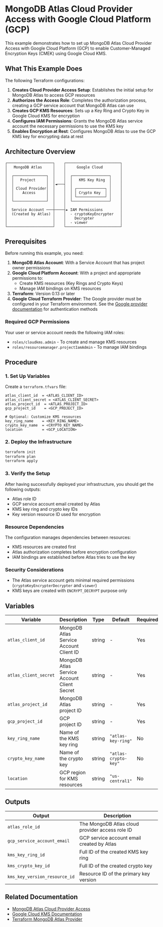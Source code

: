 # MongoDB Atlas Cloud Provider Access with Google Cloud Platform (GCP)

This example demonstrates how to set up MongoDB Atlas Cloud Provider Access with Google Cloud Platform (GCP) to enable Customer-Managed Encryption Keys (CMEK) using Google Cloud KMS.

## What This Example Does

The following Terraform configurations:

1. **Creates Cloud Provider Access Setup**: Establishes the initial setup for MongoDB Atlas to access GCP resources
2. **Authorizes the Access Role**: Completes the authorization process, creating a GCP service account that MongoDB Atlas can use
3. **Creates GCP KMS Resources**: Sets up a Key Ring and Crypto Key in Google Cloud KMS for encryption
4. **Configures IAM Permissions**: Grants the MongoDB Atlas service account the necessary permissions to use the KMS key
5. **Enables Encryption at Rest**: Configures MongoDB Atlas to use the GCP KMS key for encrypting data at rest

## Architecture Overview

```
┌─────────────────────┐    ┌─────────────────────────┐
│   MongoDB Atlas     │    │     Google Cloud        │
│                     │    │                         │
│  ┌───────────────┐  │    │  ┌─────────────────┐    │
│  │   Project     │  │    │  │   KMS Key Ring  │    │
│  │               │  │◄───┤  │                 │    │
│  │ Cloud Provider│  │    │  │ ┌─────────────┐ │    │
│  │    Access     │  │    │  │ │ Crypto Key  │ │    │
│  │               │  │    │  │ └─────────────┘ │    │
│  └───────────────┘  │    │  └─────────────────┘    │
│                     │    │                         │
│  Service Account ───┼────┤► IAM Permissions        │
│  (Created by Atlas) │    │  - cryptoKeyEncrypter   │
│                     │    │    Decrypter            │
│                     │    │  - viewer               │
└─────────────────────┘    └─────────────────────────┘
```

## Prerequisites

Before running this example, you need:

1. **MongoDB Atlas Account**: With a Service Account that has project owner permissions
2. **Google Cloud Platform Account**: With a project and appropriate permissions to:
   - Create KMS resources (Key Rings and Crypto Keys)
   - Manage IAM bindings on KMS resources
3. **Terraform**: Version 0.13 or later
4. **Google Cloud Terraform Provider**: The Google provider must be configured in your Terraform environment. See the [Google provider documentation](https://registry.terraform.io/providers/hashicorp/google/latest/docs) for authentication methods 

### Required GCP Permissions

Your user or service account needs the following IAM roles:
- `roles/cloudkms.admin` - To create and manage KMS resources
- `roles/resourcemanager.projectIamAdmin` - To manage IAM bindings

## Procedure

### 1. Set Up Variables

Create a `terraform.tfvars` file:

```hcl
atlas_client_id  = <ATLAS_CLIENT_ID>
atlas_client_secret = <ATLAS_CLIENT_SECRET>
atlas_project_id  = <ATLAS_PROJECT_ID>
gcp_project_id    = <GCP_PROJECT_ID>

# Optional: Customize KMS resources
key_ring_name    = <KEY_RING_NAME>
crypto_key_name  = <CRYPTO_KEY_NAME>
location         = <GCP_LOCATION>
```

### 2. Deploy the Infrastructure

```bash
terraform init
terraform plan
terraform apply
```

### 3. Verify the Setup

After having successfully deployed your infrastructure, you should get the following outputs:
- Atlas role ID
- GCP service account email created by Atlas
- KMS key ring and crypto key IDs
- Key version resource ID used for encryption

### Resource Dependencies

The configuration manages dependencies between resources:
- KMS resources are created first
- Atlas authorization completes before encryption configuration
- IAM bindings are established before Atlas tries to use the key

### Security Considerations

- The Atlas service account gets minimal required permissions (`cryptoKeyEncrypterDecrypter` and `viewer`)
- KMS keys are created with `ENCRYPT_DECRYPT` purpose only

## Variables

| Variable | Description | Type | Default | Required |
|----------|-------------|------|---------|----------|
| `atlas_client_id` | MongoDB Atlas Service Account Client ID | string | - | Yes |
| `atlas_client_secret` | MongoDB Atlas Service Account Client Secret | string | - | Yes |
| `atlas_project_id` | MongoDB Atlas project ID | string | - | Yes |
| `gcp_project_id` | GCP project ID | string | - | Yes |
| `key_ring_name` | Name of the KMS key ring | string | `"atlas-key-ring"` | No |
| `crypto_key_name` | Name of the crypto key | string | `"atlas-crypto-key"` | No |
| `location` | GCP region for KMS resources | string | `"us-central1"` | No |

## Outputs

| Output | Description |
|--------|-------------|
| `atlas_role_id` | The MongoDB Atlas cloud provider access role ID |
| `gcp_service_account_email` | GCP service account email created by Atlas |
| `kms_key_ring_id` | Full ID of the created KMS key ring |
| `kms_crypto_key_id` | Full ID of the created crypto key |
| `kms_key_version_resource_id` | Resource ID of the primary key version |

## Related Documentation

- [MongoDB Atlas Cloud Provider Access](https://www.mongodb.com/docs/atlas/security/customer-key-management/)
- [Google Cloud KMS Documentation](https://cloud.google.com/kms/docs)
- [Terraform MongoDB Atlas Provider](https://registry.terraform.io/providers/mongodb/mongodbatlas/latest/docs)
